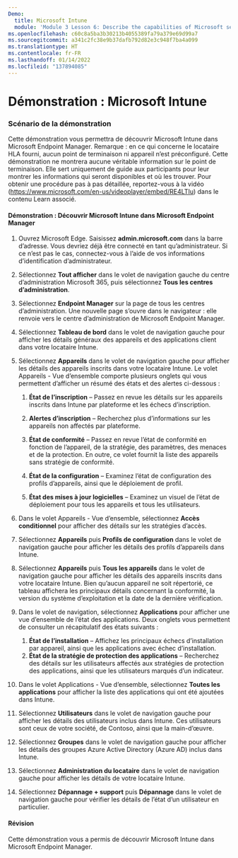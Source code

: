 ```yaml
---
Demo:
  title: Microsoft Intune
  module: 'Module 3 Lesson 6: Describe the capabilities of Microsoft security solutions: Describe endpoint security with Microsoft Intune'
ms.openlocfilehash: c60c8a5ba3b30213b4055389fa79a379e69d99a7
ms.sourcegitcommit: a341c2fc38e9b37dafb792d82e3c948f7ba4a099
ms.translationtype: HT
ms.contentlocale: fr-FR
ms.lasthandoff: 01/14/2022
ms.locfileid: "137894085"
---
```

# <a name="demo-microsoft-intune"></a>Démonstration : Microsoft Intune

### <a name="demo-scenario"></a>Scénario de la démonstration

Cette démonstration vous permettra de découvrir Microsoft Intune dans Microsoft Endpoint Manager. Remarque : en ce qui concerne le locataire HLA fourni, aucun point de terminaison ni appareil n’est préconfiguré. Cette démonstration ne montrera aucune véritable information sur le point de terminaison. Elle sert uniquement de guide aux participants pour leur montrer les informations qui seront disponibles et où les trouver.  Pour obtenir une procédure pas à pas détaillée, reportez-vous à la vidéo (<https://www.microsoft.com/en-us/videoplayer/embed/RE4LTIu>) dans le contenu Learn associé.



#### <a name="demo-explore-microsoft-intune-in-microsoft-endpoint-manager"></a>Démonstration : Découvrir Microsoft Intune dans Microsoft Endpoint Manager

1. Ouvrez Microsoft Edge. Saisissez **admin.microsoft.com** dans la barre d’adresse.  Vous devriez déjà être connecté en tant qu’administrateur.  Si ce n’est pas le cas, connectez-vous à l’aide de vos informations d’identification d’administrateur.

1. Sélectionnez **Tout afficher** dans le volet de navigation gauche du centre d’administration Microsoft 365, puis sélectionnez **Tous les centres d’administration**.

1. Sélectionnez **Endpoint Manager** sur la page de tous les centres d’administration.  Une nouvelle page s’ouvre dans le navigateur : elle renvoie vers le centre d’administration de Microsoft Endpoint Manager.

1. Sélectionnez **Tableau de bord** dans le volet de navigation gauche pour afficher les détails généraux des appareils et des applications client dans votre locataire Intune.

1. Sélectionnez **Appareils** dans le volet de navigation gauche pour afficher les détails des appareils inscrits dans votre locataire Intune. Le volet Appareils - Vue d’ensemble comporte plusieurs onglets qui vous permettent d’afficher un résumé des états et des alertes ci-dessous :
    1. **État de l’inscription** – Passez en revue les détails sur les appareils inscrits dans Intune par plateforme et les échecs d’inscription.
    
    1. **Alertes d’inscription** – Recherchez plus d’informations sur les appareils non affectés par plateforme.
    1. **État de conformité** – Passez en revue l’état de conformité en fonction de l’appareil, de la stratégie, des paramètres, des menaces et de la protection. En outre, ce volet fournit la liste des appareils sans stratégie de conformité.
    1. **État de la configuration** – Examinez l’état de configuration des profils d’appareils, ainsi que le déploiement de profil.
    1. **État des mises à jour logicielles** – Examinez un visuel de l’état de déploiement pour tous les appareils et tous les utilisateurs.

1. Dans le volet Appareils - Vue d’ensemble, sélectionnez **Accès conditionnel** pour afficher des détails sur les stratégies d’accès.

1. Sélectionnez **Appareils** puis **Profils de configuration** dans le volet de navigation gauche pour afficher les détails des profils d’appareils dans Intune.

1. Sélectionnez **Appareils** puis **Tous les appareils** dans le volet de navigation gauche pour afficher les détails des appareils inscrits dans votre locataire Intune.  Bien qu’aucun appareil ne soit répertorié, ce tableau affichera les principaux détails concernant la conformité, la version du système d’exploitation et la date de la dernière vérification.

1. Dans le volet de navigation, sélectionnez **Applications** pour afficher une vue d’ensemble de l’état des applications. Deux onglets vous permettent de consulter un récapitulatif des états suivants :
    1. **État de l’installation** – Affichez les principaux échecs d’installation par appareil, ainsi que les applications avec échec d’installation.
    1. **État de la stratégie de protection des applications** – Recherchez des détails sur les utilisateurs affectés aux stratégies de protection des applications, ainsi que les utilisateurs marqués d’un indicateur.

1. Dans le volet Applications - Vue d’ensemble, sélectionnez **Toutes les applications** pour afficher la liste des applications qui ont été ajoutées dans Intune.

1. Sélectionnez **Utilisateurs** dans le volet de navigation gauche pour afficher les détails des utilisateurs inclus dans Intune. Ces utilisateurs sont ceux de votre société, de Contoso, ainsi que la main-d’œuvre.

1. Sélectionnez **Groupes** dans le volet de navigation gauche pour afficher les détails des groupes Azure Active Directory (Azure AD) inclus dans Intune.

1. Sélectionnez **Administration du locataire** dans le volet de navigation gauche pour afficher les détails de votre locataire Intune.

1. Sélectionnez **Dépannage + support** puis **Dépannage** dans le volet de navigation gauche pour vérifier les détails de l’état d’un utilisateur en particulier.

#### <a name="review"></a>Révision

Cette démonstration vous a permis de découvrir Microsoft Intune dans Microsoft Endpoint Manager.
